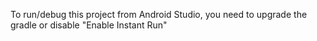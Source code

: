To run/debug this project from Android Studio, you need to upgrade the
gradle or disable "Enable Instant Run"

